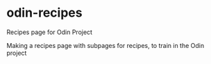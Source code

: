 # odin-recipes
Recipes page for Odin Project

Making a recipes page with subpages for recipes, to train in the Odin project